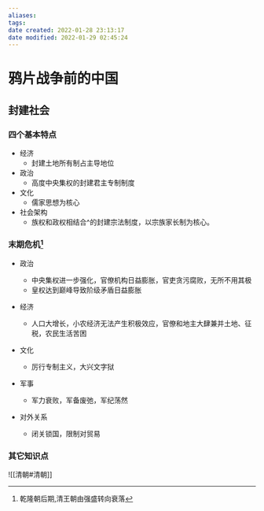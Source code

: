 ```yaml
---
aliases:
tags:
date created: 2022-01-28 23:13:17
date modified: 2022-01-29 02:45:24
---
```


# 鸦片战争前的中国

## 封建社会

### 四个基本特点

- 经济
    - 封建土地所有制占主导地位
- 政治
    - 高度中央集权的封建君主专制制度
- 文化
    - 儒家思想为核心
- 社会架构
    - 族权和政权相结合^的封建宗法制度，以宗族家长制为核心。

### 末期危机[^1]

- 政治
  - 中央集权进一步强化，官僚机构日益膨胀，官吏贪污腐败，无所不用其极
  - 皇权达到巅峰导致阶级矛盾日益膨胀

- 经济
  - 人口大增长，小农经济无法产生积极效应，官僚和地主大肆兼并土地、征税，农民生活苦困

- 文化
  - 厉行专制主义，大兴文字狱

- 军事
  - 军力衰败，军备废弛，军纪荡然

- 对外关系
  - 闭关锁国，限制对贸易

### 其它知识点

![[清朝#清朝]]

[^1]: 乾隆朝后期,清王朝由强盛转向衰落
